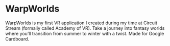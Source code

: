 # WarpWorlds
WarpWorlds is my first VR application I created during my time at Circuit Stream (formally called Academy of VR). Take a journey into fantasy worlds where you’ll transition from summer to winter with a twist. Made for Google Cardboard. 
